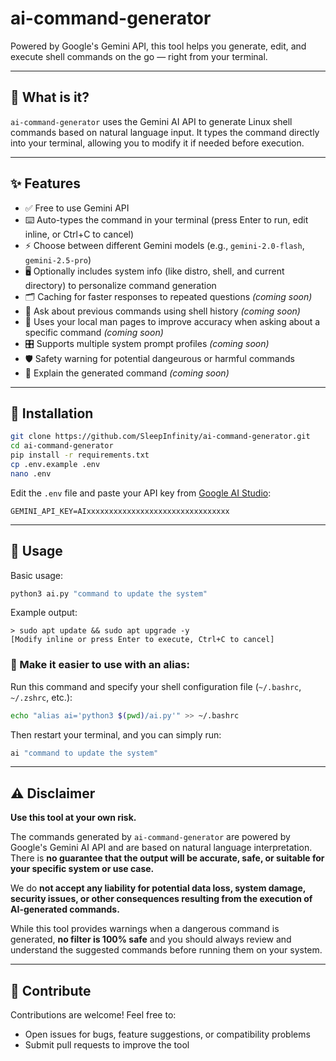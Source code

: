 # ai-command-generator

Powered by Google's Gemini API, this tool helps you generate, edit, and execute shell commands on the go — right from your terminal.

---

## 🧠 What is it?

`ai-command-generator` uses the Gemini AI API to generate Linux shell commands based on natural language input. It types the command directly into your terminal, allowing you to modify it if needed before execution.

---

## ✨ Features

- ✅ Free to use Gemini API
- ⌨️ Auto-types the command in your terminal (press Enter to run, edit inline, or Ctrl+C to cancel)
- ⚡ Choose between different Gemini models (e.g., `gemini-2.0-flash`, `gemini-2.5-pro`)
- 🖥️ Optionally includes system info (like distro, shell, and current directory) to personalize command generation
- 🗂️ Caching for faster responses to repeated questions *(coming soon)*
- 📜 Ask about previous commands using shell history *(coming soon)*
- 📖 Uses your local man pages to improve accuracy when asking about a specific command *(coming soon)*
- 🎛️ Supports multiple system prompt profiles *(coming soon)*
- 🛡 Safety warning for potential dangeurous or harmful commands
- 💬 Explain the generated command *(coming soon)*

---

## 🚀 Installation

```bash
git clone https://github.com/SleepInfinity/ai-command-generator.git
cd ai-command-generator
pip install -r requirements.txt
cp .env.example .env
nano .env
````

Edit the `.env` file and paste your API key from [Google AI Studio](https://aistudio.google.com/app/apikey):

```dotenv
GEMINI_API_KEY=AIxxxxxxxxxxxxxxxxxxxxxxxxxxxxxxxx
```

---

## 🧪 Usage

Basic usage:

```bash
python3 ai.py "command to update the system"
```

Example output:

```
> sudo apt update && sudo apt upgrade -y
[Modify inline or press Enter to execute, Ctrl+C to cancel]
```

### 🔧 Make it easier to use with an alias:

Run this command and specify your shell configuration file (`~/.bashrc`, `~/.zshrc`, etc.):

```bash
echo "alias ai='python3 $(pwd)/ai.py'" >> ~/.bashrc
```

Then restart your terminal, and you can simply run:

```bash
ai "command to update the system"
```

---

## ⚠️ Disclaimer

**Use this tool at your own risk.**

The commands generated by `ai-command-generator` are powered by Google's Gemini AI API and are based on natural language interpretation. There is **no guarantee that the output will be accurate, safe, or suitable for your specific system or use case.**

We do **not accept any liability for potential data loss, system damage, security issues, or other consequences resulting from the execution of AI-generated commands.**

While this tool provides warnings when a dangerous command is generated, **no filter is 100% safe** and you should always review and understand the suggested commands before running them on your system.

---

## 🤝 Contribute

Contributions are welcome!
Feel free to:

* Open issues for bugs, feature suggestions, or compatibility problems
* Submit pull requests to improve the tool
